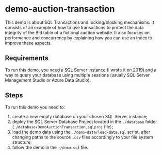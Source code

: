 # demo-auction-transaction

This demo is about SQL Transactions and locking/blocking mechanisms.
It consists of an example of how to use transactions to protect the data integrity of the Bid table of a fictional auction website.
It also focuses on performance and concurrency by explaining how you can use an index to improve these aspects.

## Requirements

To run this demo, you need a SQL Server instance (I wrote it on 2019) and a way to query your database using multiple sessions (usually SQL Server Management Studio or Azure Data Studio).

## Steps

To run this demo you need to:

1. create a new empty database on your chosen SQL Server instance;
2. deploy the SQL Server Database Project located in the `./database` folder
   (`./database/DemoAuctionTransaction.sqlproj` file);
3. load the demo data using the `./demo-data/load-data.sql` script, after
   changing paths to the source `.csv` files accordingly to your file system
   structure;
4. follow the demo in the `./demo.sql` file.
